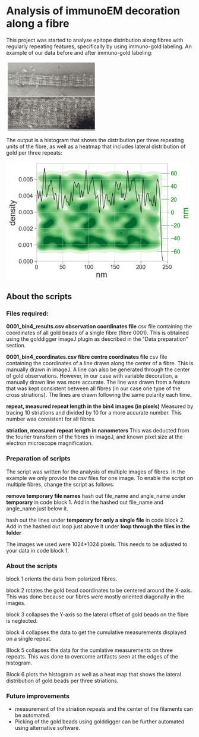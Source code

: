 # Analysis of immunoEM decoration along a fibre

This project was started to analyse epitope distribution along fibres with regularly repeating features, specifically by using immuno-gold labeling. An example of our data before and after immuno-gold labeling:

![rawdata](example.png "rawdata")

The output is a histogram that shows the distribution per three repeating units of the fibre, as well as a heatmap that includes lateral distribution of gold per three repeats:

![graph](output.png "output")

## About the scripts

### Files required:

**0001_bin4_results.csv observation coordinates file** csv file containing the coordinates of all gold beads of a single fibre (fibre 0001). This is obtained using the golddigger imageJ plugin as described in the "Data preparation" section. 

**0001_bin4_coordinates.csv fibre centre coordinates file** csv file containing the coordinates of a line drawn along the center of a fibre. This is manually drawn in imageJ. A line can also be generated through the center of gold observations. However, in our case with variable decoration, a manually drawn line was more accurate. The line was drawn from a feature that was kept consistent between all fibres (in our case one type of the cross striations). The lines are drawn following the same polarity each time.

**repeat, measured repeat length in the bin4 images (in pixels)** Measured by tracing 10 striations and divided by 10 for a more accurate number. This number was consistent for all fibres.

**striation, measured repeat length in nanometers** This was deducted from the fourier transform of the fibres in imageJ, and known pixel size at the electron microscope magnification.

### Preparation of scripts

The script was written for the analysis of multiple images of fibres. In the example we only provide the csv files for one image. To enable the script on multiple fibres, change the script as follows:

**remove temporary file names**
hash out file_name and angle_name under **temporary** in code block 1. Add in the hashed out file_name and angle_name just below it.

hash out the lines under **temporary for only a single file** in code block 2. Add in the hashed out loop just above it under **loop through the files in the folder**

The images we used were 1024*1024 pixels. This needs to be adjusted to your data in code block 1.

### About the scripts

block 1 orients the data from polarized fibres.

block 2 rotates the gold bead coordinates to be centered around the X-axis. This was done because our fibres were mostly oriented diagonally in the images.

block 3 collapses the Y-axis so the lateral offset of gold beads on the fibre is neglected.

block 4 collapses the data to get the cumulative measurements displayed on a single repeat.

Block 5 collapses the data for the cumlative measurements on three repeats. This was done to overcome artifacts seen at the edges of the histogram.

Block 6 plots the histogram as well as a heat map that shows the lateral distribution of gold beads per three striations.

### Future improvements
- measurement of the striation repeats and the center of the filaments can be automated.
- Picking of the gold beads using golddigger can be further automated using alternative software.